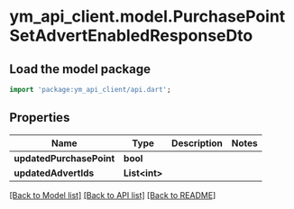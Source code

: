 # ym_api_client.model.PurchasePointSetAdvertEnabledResponseDto

## Load the model package
```dart
import 'package:ym_api_client/api.dart';
```

## Properties
Name | Type | Description | Notes
------------ | ------------- | ------------- | -------------
**updatedPurchasePoint** | **bool** |  | 
**updatedAdvertIds** | **List&lt;int&gt;** |  | 

[[Back to Model list]](../README.md#documentation-for-models) [[Back to API list]](../README.md#documentation-for-api-endpoints) [[Back to README]](../README.md)


